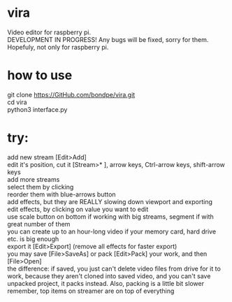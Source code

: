 # vira
Video editor for raspberry pi.<br />
DEVELOPMENT IN PROGRESS! Any bugs will be fixed, sorry for them.<br />
Hopefuly, not only for raspberry pi.
# how to use
git clone https://GitHub.com/bondpe/vira.git<br />
cd vira<br />
python3 interface.py
# try:
add new stream [Edit>Add]<br />
edit it's position, cut it [Stream>* ], arrow keys, Ctrl-arrow keys, shift-arrow keys<br />
add more streams<br />
select them by clicking<br />
reorder them with blue-arrows button<br />
add effects, but they are REALLY slowing down viewport and exporting<br />
edit effects, by clicking on value you want to edit<br />
use scale button on bottom if working with big streams, segment if with great number of them<br />
you can create up to an hour-long video if your memory card, hard drive etc. is big enough<br />
export it [Edit>Export] (remove all effects for faster export)<br />
you may save [File>SaveAs] or pack [Edit>Pack] your work, and then [File>Open]<br />
the difference: if saved, you just can't delete video files from drive for it to work, because they aren't cloned into saved video, and you can't save unpacked project, it packs instead. Also, packing is a little bit slower<br />
remember, top items on streamer are on top of everything<br />
